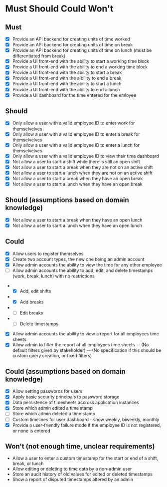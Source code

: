 # Must Should Could Won't

## Must
- [X] Provide an API backend for creating units of time worked
- [X] Provide an API backend for creating units of time on break
- [X] Provide an API backend for creating units of time on lunch (must be differentiated from break)
- [X] Provide a UI front-end with the ability to start a working time block
- [X] Provide a UI front-end with the ability to end a working time block
- [X] Provide a UI front-end with the ability to start a break
- [X] Provide a UI front-end with the aibility to end a break
- [X] Provide a UI front-end with the ability to start a lunch
- [X] Provide a UI front-end with the ability to end a lunch
- [X] Provide a UI dashboard for the time entered for the emloyee

## Should
- [X] Only allow a user with a valid employee ID to enter work for themselvelves
- [x] Only allow a user with a valid employee ID to enter a break for themselvelves
- [X] Only allow a user with a valid employee ID to enter a lunch for themselvelves
- [X] Only allow a user with a valid employee ID to view their time dashboard
- [X] Not allow a user to start a shift while there is still an open shift
- [X] Not allow a user to start a break when they are not on an active shift
- [X] Not allow a user to start a lunch when they are not on an active shift
- [X] Not allow a user to start a break when they have an open break
- [X] Not allow a user to start a lunch when they have an open break

## Should (assumptions based on domain knowledge)
- [X] Not allow a user to start a break when they have an open lunch
- [X] Not allow a user to start a lunch when they have an open lunch

## Could
- [X] Allow users to register themselves
- [X] Create two account types, the new one being an admin account
- [X] Allow admin accounts the ability to view the time for any other employee
- [ ] Allow admin accounts the ability to add, edit, and delete timestamps (work, break, lunch) with no restrictions
- - [X] Add, edit shifts
- - [X] Add breaks
- - [ ] Edit breaks
- - [ ] Delete timestamps
- [X] Allow admin accounts the ability to view a report for all employees time sheets
- [X] Allow admin to filter the report of all employees time sheets
-- (No default filters given by stakeholder)
-- (No specification if this should be custom query creation, or fixed filters)

## Could (assumptions based on domain knowledge)
- [X] Allow setting passwords for users
- [X] Apply basic security principals to password storage
- [X] Data persistence of timesheets accross application instances
- [X] Store which admin edited a time stamp
- [ ] Store which admin deleted a time stamp
- [ ] Custom timelines for user dashboard - show weekly, biweekly, monthly
- [X] Provide a user-friendly failure mode if the employee ID is not registered, or none is entered

## Won't (not enough time, unclear requirements)
- Allow a user to enter a custom timestamp for the start or end of a shift, break, or lunch
- Allow editing or deleting to time data by a non-admin user
- Store an audit history of old values for edited or deleted timestamps
- Show a report of disputed timestamps altered by an admin